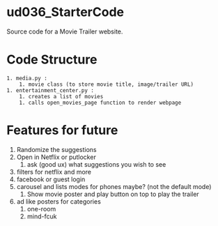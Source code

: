 # ud036_StarterCode
Source code for a Movie Trailer website.

# Code Structure
    1. media.py :
        1. movie class (to store movie title, image/trailer URL)
    1. entertainment_center.py : 
        1. creates a list of movies
        1. calls open_movies_page function to render webpage

# Features for future
1. Randomize the suggestions
1. Open in Netflix or putlocker
    1. ask (good ux) what suggestions you wish to see
1. filters for netflix and more
1. facebook or guest login
1. carousel and lists modes for phones maybe? (not the default mode)
    1. Show movie poster and play button on top to play the trailer
1. ad like posters for categories
    1. one-room
    1. mind-fcuk